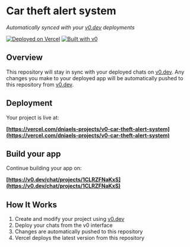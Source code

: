 # Car theft alert system

*Automatically synced with your [v0.dev](https://v0.dev) deployments*

[![Deployed on Vercel](https://img.shields.io/badge/Deployed%20on-Vercel-black?style=for-the-badge&logo=vercel)](https://vercel.com/dniaels-projects/v0-car-theft-alert-system)
[![Built with v0](https://img.shields.io/badge/Built%20with-v0.dev-black?style=for-the-badge)](https://v0.dev/chat/projects/1CLRZFNaKxS)

## Overview

This repository will stay in sync with your deployed chats on [v0.dev](https://v0.dev).
Any changes you make to your deployed app will be automatically pushed to this repository from [v0.dev](https://v0.dev).

## Deployment

Your project is live at:

**[https://vercel.com/dniaels-projects/v0-car-theft-alert-system](https://vercel.com/dniaels-projects/v0-car-theft-alert-system)**

## Build your app

Continue building your app on:

**[https://v0.dev/chat/projects/1CLRZFNaKxS](https://v0.dev/chat/projects/1CLRZFNaKxS)**

## How It Works

1. Create and modify your project using [v0.dev](https://v0.dev)
2. Deploy your chats from the v0 interface
3. Changes are automatically pushed to this repository
4. Vercel deploys the latest version from this repository